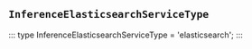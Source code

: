 ## `InferenceElasticsearchServiceType`
:::
type InferenceElasticsearchServiceType = 'elasticsearch';
:::
